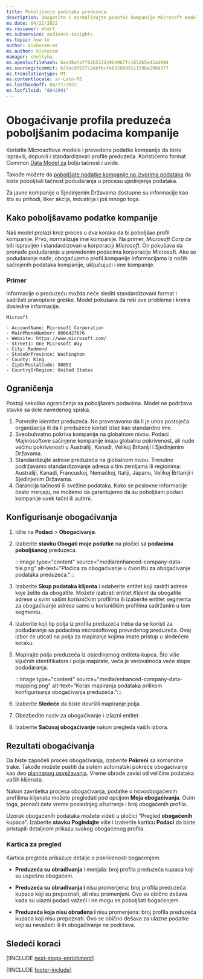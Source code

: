 ```yaml
---
title: Poboljšanje podataka preduzeća
description: Obogatite i normalizujte podatke kompanije Microsoft modelima.
ms.date: 04/22/2022
ms.reviewer: mhart
ms.subservice: audience-insights
ms.topic: how-to
author: kishorem-ms
ms.author: kishorem
manager: shellyha
ms.openlocfilehash: 6aa38afa7f92b512d19b4967fc1652b5e43ad094
ms.sourcegitcommit: b7dbcd5627c2ebfbcfe65589991c159ba290d377
ms.translationtype: MT
ms.contentlocale: sr-Latn-RS
ms.lasthandoff: 04/27/2022
ms.locfileid: "8642991"
---
```

# <a name="enrichment-of-company-profiles-with-enhanced-company-data"></a>Obogaćivanje profila preduzeća poboljšanim podacima kompanije

Koristite Microsoftove modele i prevedene podatke kompanije da biste ispravili, dopunili i standardizovali profile preduzeća. Koristićemo format Common [Data Model za](/common-data-model/schema/core/applicationcommon/account) bolju tačnost i uvide.

Takođe možete da [poboljšate podatke kompanije na izvorima podataka](data-sources-enrichment.md) da biste poboljšali tačnost podudaranja u procesu ujedinjenja podataka. 

Za javne kompanije u Sjedinjenim Državama dostupne su informacije kao što su prihodi, tiker akcija, industrija i još mnogo toga.  

## <a name="how-we-enhance-company-data"></a>Kako poboljšavamo podatke kompanije

Naš model prolazi kroz proces u dva koraka da bi poboljšao profil kompanije. Prvo, normalizuje ime kompanije. Na primer, *Microsoft Corp će* biti ispravljen i standardizovan u korporaciji *Microsoft*. On pokušava da pronađe podudaranje u prevedenim podacima korporacije Microsoft. Ako se podudaranje nađe, obogaćujemo profil kompanije informacijama iz naših sačinjenih podataka kompanije, uključujući i ime kompanije.


### <a name="example"></a>Primer

Informacije o preduzeću možda neće slediti standardizovani format i sadržati pravopisne greške. Model pokušava da reši ove probleme i kreira dosledne informacije.

```Input
Microsft
```

```Output
- AccountName: Microsoft Corporation
- MainPhoneNumber: 8006427676
- Website: https://www.microsoft.com/
- Street1: One Microsoft Way
- City: Redmond
- StateOrProvince: Washington
- County: King
- ZipOrPostalCode: 98052
- CountryOrRegion: United States
```

## <a name="limitations"></a>Ograničenja

Postoji nekoliko ograničenja sa poboljšanim podacima. Model ne podržava stavke sa dole navedenog spiska.

1.  Potvrdite identitet preduzeća. Ne proveravamo da li je unos postojeća organizacija ili da li preduzeće koristi izlaz kao standardno ime.
2.  Sveobuhvatno pokriva kompanije na globalnom nivou. Podaci Majkrosoftove sačinjene kompanije imaju globalnu pokrivenost, ali nude većinu pokrivenosti u Australiji, Kanadi, Velikoj Britaniji i Sjedinjenim Državama.
3.  Standardizujte adrese preduzeća na globalnom nivou. Trenutno podržavamo standardizovanje adresa u tim zemljama ili regionima: Australiji, Kanadi, Francuskoj, Nemačkoj, Italiji, Japanu, Velikoj Britaniji i Sjedinjenim Državama.
4.  Garancija tačnosti ili svežine podataka. Kako se poslovne informacije često menjaju, ne možemo da garantujemo da su poboljšani podaci kompanije uvek tačni ili autirni.

## <a name="configure-the-enrichment"></a>Konfigurisanje obogaćivanja

1. Idite na **Podaci** > **Obogaćivanje**.

1. Izaberite **stavku Obogati moje podatke** na pločici sa **podacima poboljšanog** preduzeća.

   :::image type="content" source="media/enhanced-company-data-tile.png" alt-text="Pločica za obogaćivanje u čvorištu za obogaćivanje podataka preduzeća.":::

1. Izaberite **Skup podataka klijenta** i odaberite entitet koji sadrži adrese koje želite da obogatite. Možete izabrati entitet *Klijent* da obogatite adrese u svim vašim korisničkim profilima ili izaberite entitet segmenta za obogaćivanje adresa samo u korisničkim profilima sadržanim u tom segmentu.

1. Izaberite koji tip polja iz profila preduzeća treba da se koristi za podudaranje sa podacima microsoftovog prevedenog preduzeća. Ovaj izbor će uticati na polja za mapiranje kojima imate pristup u sledećem koraku.

1.  Mapirajte polja preduzeća iz objedinjenog entiteta kupca. Što više ključnih identifikatora i polja mapirate, veća je verovatnoća veće stope podudaranja.

    :::image type="content" source="media/enhanced-company-data-mapping.png" alt-text="Korak mapiranja podataka prilikom konfigurisanja obogaćivanja preduzeća.":::

1. Izaberite **Sledeće** da biste dovršili mapiranje polja.

1. Obezbedite naziv za obogaćivanje i izlazni entitet.

1. Izaberite **Sačuvaj obogaćivanje** nakon pregleda vaših izbora.

## <a name="enrichment-results"></a>Rezultati obogaćivanja

Da biste započeli proces obogaćivanja, izaberite **Pokreni** sa komandne trake. Takođe možete pustiti da sistem automatski pokreće obogaćivanje kao deo [planiranog osvežavanja](system.md#schedule-tab). Vreme obrade zavisi od veličine podataka vaših klijenata.

Nakon završetka procesa obogaćivanja, podatke o novoobogaćenim profilima klijenata možete pregledati pod opcijom **Moja obogaćivanja**. Osim toga, pronaći ćete vreme poslednjeg ažuriranja i broj obogaćenih profila.

Uzorak obogaćenih podataka možete videti u pločici "Pregled **obogaćenih** kupaca". Izaberite **stavku Pogledajte** više i izaberite karticu **Podaci** da biste pristupili detaljnom prikazu svakog obogaćenog profila.

### <a name="overview-card"></a>Kartica za pregled

Kartica pregleda prikazuje detalje o pokrivenosti bogaćenjem. 

* **Preduzeća su obrađivanja** i menjala: broj profila preduzeća kupaca koji su uspešno obogaćeni.

* **Preduzeća su obrađivanja i** nisu promenjena: broj profila preduzeća kupaca koji su prepoznati, ali nisu promenjeni. Ovo se obično dešava kada su ulazni podaci važeći i ne mogu se poboljšati bogaćenjem.

* **Preduzeća koja nisu obrađena i** nisu promenjena: broj profila preduzeća kupaca koji nisu prepoznati. Ovo se obično dešava za ulazne podatke koji su nevažeći ili ih obogaćivanje ne podržava.

## <a name="next-steps"></a>Sledeći koraci

[!INCLUDE [next-steps-enrichment](includes/next-steps-enrichment.md)]

[!INCLUDE [footer-include](includes/footer-banner.md)]
